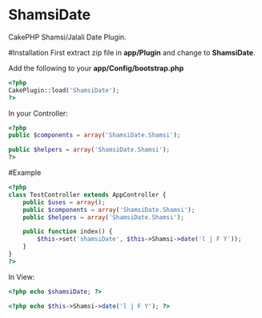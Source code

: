 ShamsiDate
==========

CakePHP Shamsi/Jalali Date Plugin.


#Installation
First extract zip file in __app/Plugin__ and change to __ShamsiDate__.

Add the following to your __app/Config/bootstrap.php__
```php
<?php
CakePlugin::load('ShamsiDate');
?>
```

In your Controller:
```php
<?php
public $components = array('ShamsiDate.Shamsi');

public $helpers = array('ShamsiDate.Shamsi');
?>
```

#Example
```php
<?php
class TestController extends AppController {
    public $uses = array();
    public $components = array('ShamsiDate.Shamsi');
	public $helpers = array('ShamsiDate.Shamsi');

    public function index() {
        $this->set('shamsiDate', $this->Shamsi->date('l j F Y')); 
    }
}
?>
```

In View:
```php
<?php echo $shamsiDate; ?>
```
```php
<?php echo $this->Shamsi->date('l j F Y'); ?>
```